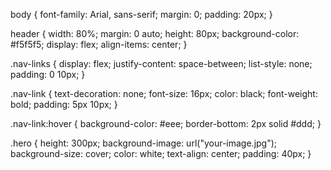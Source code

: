 body {
  font-family: Arial, sans-serif;
  margin: 0;
  padding: 20px;
}

header {
  width: 80%;
  margin: 0 auto;
  height: 80px;
  background-color: #f5f5f5;
  display: flex;
  align-items: center;
}

.nav-links {
  display: flex;
  justify-content: space-between;
  list-style: none;
  padding: 0 10px;
}

.nav-link {
  text-decoration: none;
  font-size: 16px;
  color: black;
  font-weight: bold;
  padding: 5px 10px;
}

.nav-link:hover {
  background-color: #eee;
  border-bottom: 2px solid #ddd;
}

.hero {
  height: 300px;
  background-image: url("your-image.jpg");
  background-size: cover;
  color: white;
  text-align: center;
  padding: 40px;
}

